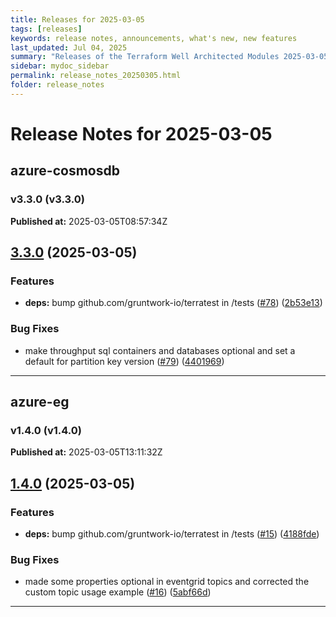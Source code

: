 ```yaml
---
title: Releases for 2025-03-05
tags: [releases]
keywords: release notes, announcements, what's new, new features
last_updated: Jul 04, 2025
summary: "Releases of the Terraform Well Architected Modules 2025-03-05"
sidebar: mydoc_sidebar
permalink: release_notes_20250305.html
folder: release_notes
---
```


# Release Notes for 2025-03-05

## azure-cosmosdb
### v3.3.0 (v3.3.0)
**Published at:** 2025-03-05T08:57:34Z

## [3.3.0](https://github.com/CloudNationHQ/terraform-azure-cosmosdb/compare/v3.2.0...v3.3.0) (2025-03-05)


### Features

* **deps:** bump github.com/gruntwork-io/terratest in /tests ([#78](https://github.com/CloudNationHQ/terraform-azure-cosmosdb/issues/78)) ([2b53e13](https://github.com/CloudNationHQ/terraform-azure-cosmosdb/commit/2b53e130c606c4ba47db1abb007bb1abf313f137))


### Bug Fixes

* make throughput sql containers and databases optional and set a default for partition key version ([#79](https://github.com/CloudNationHQ/terraform-azure-cosmosdb/issues/79)) ([4401969](https://github.com/CloudNationHQ/terraform-azure-cosmosdb/commit/44019693d2dd31bf3c34e047b27dcd4d7994166f))

---

## azure-eg
### v1.4.0 (v1.4.0)
**Published at:** 2025-03-05T13:11:32Z

## [1.4.0](https://github.com/CloudNationHQ/terraform-azure-eg/compare/v1.3.0...v1.4.0) (2025-03-05)


### Features

* **deps:** bump github.com/gruntwork-io/terratest in /tests ([#15](https://github.com/CloudNationHQ/terraform-azure-eg/issues/15)) ([4188fde](https://github.com/CloudNationHQ/terraform-azure-eg/commit/4188fdeffee3ef65478a9012da32373b2fcaa617))


### Bug Fixes

* made some properties optional in eventgrid topics and corrected the custom topic usage example ([#16](https://github.com/CloudNationHQ/terraform-azure-eg/issues/16)) ([5abf66d](https://github.com/CloudNationHQ/terraform-azure-eg/commit/5abf66d41d4d89eea8f51ed3c9657733a762f6b4))

---

